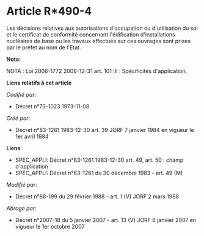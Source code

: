 # Article R*490-4

Les décisions relatives aux autorisations d'occupation ou d'utilisation du sol et le certificat de conformité concernant
l'édification d'installations nucléaires de base ou les travaux effectués sur ces ouvrages sont prises par le préfet au nom
de l'Etat.

**Nota:**

NOTA : Loi 2006-1772 2006-12-31 art. 101 III : Spécificités d'application.

**Liens relatifs à cet article**

_Codifié par_:

  - Décret n°73-1023 1973-11-08

_Créé par_:

  - Décret n°83-1261 1983-12-30 art. 39 JORF 7 janvier 1984 en vigueur le 1er avril 1984

**Liens**:

  - SPEC_APPLI: Décret n°83-1261 1983-12-30 art. 49, art. 50 : champ d'application
  - SPEC_APPLI: Décret n°83-1261 du 30 décembre 1983 - art. 49 (M)

_Modifié par_:

  - Décret n°88-199 du 29 février 1988 - art. 1 (V) JORF 2 mars 1988

_Abrogé par_:

  - Décret n°2007-18 du 5 janvier 2007 - art. 13 (V) JORF 6 janvier 2007 en vigueur le 1er octobre 2007
